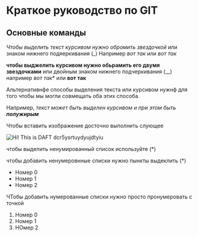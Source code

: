 # Краткое руководство по GIT
## **Основные команды**

*Чтобы выделить текст курсивом нужно обромить звездочкой* или  знаком нижнего подяеркивания (_) Например *вот так* или _вот так_

**чтобы выджелить курсивом нужно обьрамить его двумя  звездочками**
или двойным знаком нижнего подчеркивания (__) например *вот так** или __вот так__

Альтернативнфе способы выделения текста или курсивом нужнф для того чтобы мы могли совмещать оба этих способа. 

Например, _текст может быть выделен курсивом и при этом быть **полужирым**_




Чтобы вставить изображение досточно выполнить слующее

![Hi! This is DAFT](daft.jpg)
dcr5ysrtuydyujdtyiu

чтобы выделить ненумированный список используйте (*)

чтобы добавить ненумеровнные списки нужно пынкты выдеклить (*)

* Номер 0
* Номер 1
* Номер 2

ЧТобы добавить нумерованные списки нужно просто пронумеровать с точкой

1. Номер 0
2. Номер 1
3. НОмер 2
